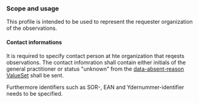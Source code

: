 ### Scope and usage
This profile is intended to be used to represent the requester organization of the observations. 


#### Contact informations
It is required to specify contact person at hte organization that reqests observations. The contact infomration shall contain either initials of the general practitioner or status "unknown" from the [data-absent-reason ValueSet](http://hl7.org/fhir/R4/valueset-data-absent-reason.html) shall be sent. 

Furthermore identifiers such as SOR-, EAN and Ydernummer-identifier needs to be specified. 